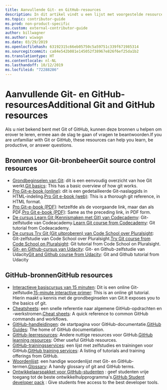 ```yaml
---
title: Aanvullende Git- en GitHub-resources
description: In dit artikel vindt u een lijst met voorgestelde resources voor Git- en GitHub-learning voor bijdragen aan docs.microsoft.com.
ms.topic: contributor-guide
ms.prod: non-product-specific
ms.custom: external-contributor-guide
author: billwagner
ms.author: wiwagn
ms.date: 03/29/2019
ms.openlocfilehash: 63192315c66eb05750c5a59751c339f671985314
ms.sourcegitcommit: ca84e542b081e145052f38967e826f6ef25da1b2
ms.translationtype: HT
ms.contentlocale: nl-NL
ms.lasthandoff: 10/12/2019
ms.locfileid: "72288286"
---
```

# <a name="additional-git-and-github-resources"></a><span data-ttu-id="ea159-103">Aanvullende Git- en GitHub-resources</span><span class="sxs-lookup"><span data-stu-id="ea159-103">Additional Git and GitHub resources</span></span>

<span data-ttu-id="ea159-104">Als u niet bekend bent met Git of GitHub, kunnen deze bronnen u helpen om erover te leren, ermee aan de slag te gaan of vragen te beantwoorden.</span><span class="sxs-lookup"><span data-stu-id="ea159-104">If you are unfamiliar with Git or GitHub, these resources can help you learn, be productive, or answer questions.</span></span>

## <a name="git-source-control-resources"></a><span data-ttu-id="ea159-105">Bronnen voor Git-bronbeheer</span><span class="sxs-lookup"><span data-stu-id="ea159-105">Git source control resources</span></span>

- <span data-ttu-id="ea159-106">[Grondbeginselen van Git](https://go.microsoft.com/fwlink/?linkid=853939): dit is een eenvoudig overzicht van hoe Git werkt.</span><span class="sxs-lookup"><span data-stu-id="ea159-106">[Git basics](https://go.microsoft.com/fwlink/?linkid=853939): This has a basic overview of how git works.</span></span>
- <span data-ttu-id="ea159-107">[Pro Git-e-book (online)](https://go.microsoft.com/fwlink/?linkid=853940): dit is een gedetailleerde Git-naslaggids in HTML-indeling.</span><span class="sxs-lookup"><span data-stu-id="ea159-107">[Pro Git e-book (web)](https://go.microsoft.com/fwlink/?linkid=853940): This is a thorough git reference, in HTML format.</span></span>
- <span data-ttu-id="ea159-108">[Pro Git-e-book (PDF)](https://progit2.s3.amazonaws.com/en/2016-03-22-f3531/progit-en.1084.pdf): hetzelfde als de voorgaande link, maar dan als PDF.</span><span class="sxs-lookup"><span data-stu-id="ea159-108">[Pro Git e-book (PDF)](https://progit2.s3.amazonaws.com/en/2016-03-22-f3531/progit-en.1084.pdf): Same as the preceding link, in PDF form.</span></span>
- <span data-ttu-id="ea159-109">[De cursus Learn Git (Kennismaken met Git) van Codecademy](https://www.codecademy.com/learn/learn-git): Git-zelfstudie van Codeacademy.</span><span class="sxs-lookup"><span data-stu-id="ea159-109">[Learn Git course from Codecademy](https://www.codecademy.com/learn/learn-git): Git tutorial from Codeacademy.</span></span>
- <span data-ttu-id="ea159-110">[De cursus Try Git (Git uitproberen) van Code School over Pluralsight](https://www.pluralsight.com/courses/code-school-git-real): Git-zelfstudie van Code School over Pluralsight.</span><span class="sxs-lookup"><span data-stu-id="ea159-110">[Try Git course from Code School on Pluralsight](https://www.pluralsight.com/courses/code-school-git-real): Git tutorial from Code School on Pluralsight.</span></span>
- <span data-ttu-id="ea159-111">[Git- en Github-cursus van Udacity](https://www.udacity.com/course/how-to-use-git-and-github--ud775): Git- en Github-zelfstudie van Udacity</span><span class="sxs-lookup"><span data-stu-id="ea159-111">[Git and Github course from Udacity](https://www.udacity.com/course/how-to-use-git-and-github--ud775): Git and Github tutorial from Udacity</span></span>

## <a name="github-resources"></a><span data-ttu-id="ea159-112">GitHub-bronnen</span><span class="sxs-lookup"><span data-stu-id="ea159-112">GitHub resources</span></span>

- <span data-ttu-id="ea159-113">[Interactieve basiscursus van 15 minuten](https://try.github.io/): Dit is een online Git-zelfstudie.</span><span class="sxs-lookup"><span data-stu-id="ea159-113">[15-minute interactive primer](https://try.github.io/): This is an online git tutorial.</span></span> <span data-ttu-id="ea159-114">Hierin maakt u kennis met de grondbeginselen van Git.</span><span class="sxs-lookup"><span data-stu-id="ea159-114">It exposes you to the basics of git.</span></span>
- <span data-ttu-id="ea159-115">[Cheatsheets](https://go.microsoft.com/fwlink/?linkid=853941): een snelle referentie naar algemene GitHub-opdrachten en -werkstromen.</span><span class="sxs-lookup"><span data-stu-id="ea159-115">[Cheat sheets](https://go.microsoft.com/fwlink/?linkid=853941): A quick reference to common GitHub commands and workflows.</span></span>
- <span data-ttu-id="ea159-116">[GitHub-handleidingen](https://guides.github.com/): de startpagina voor GitHub-documentatie.</span><span class="sxs-lookup"><span data-stu-id="ea159-116">[GitHub Guides](https://guides.github.com/): The home of GitHub documentation.</span></span>
- <span data-ttu-id="ea159-117">[GitHub-leerresources](https://help.github.com/articles/git-and-github-learning-resources/): Andere nuttige resources voor GitHub.</span><span class="sxs-lookup"><span data-stu-id="ea159-117">[GitHub learning resources](https://help.github.com/articles/git-and-github-learning-resources/): Other useful GitHub resources.</span></span>
- <span data-ttu-id="ea159-118">[GitHub-trainingsservices](https://services.github.com/training/): een lijst met zelfstudies en trainingen voor GitHub.</span><span class="sxs-lookup"><span data-stu-id="ea159-118">[GitHub training services](https://services.github.com/training/): A listing of tutorials and training offerings from GitHub.</span></span>
- <span data-ttu-id="ea159-119">[Woordenlijst](https://help.github.com/articles/github-glossary): een handige woordenlijst met Git- en GitHub-termen.</span><span class="sxs-lookup"><span data-stu-id="ea159-119">[Glossary](https://help.github.com/articles/github-glossary): A handy glossary of git and GitHub terms.</span></span>
- <span data-ttu-id="ea159-120">[Ontwikkelaarspakket voor GitHub-studenten](https://education.github.com/pack) : geef studenten vrije toegang tot de beste ontwikkelhulpprogramma's.</span><span class="sxs-lookup"><span data-stu-id="ea159-120">[GitHub Student developer pack](https://education.github.com/pack) : Give students free access to the best developer tools.</span></span>
